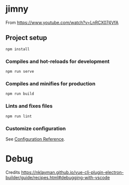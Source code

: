 # jimny

From https://www.youtube.com/watch?v=LnRCX074VfA

## Project setup
```
npm install
```

### Compiles and hot-reloads for development
```
npm run serve
```

### Compiles and minifies for production
```
npm run build
```

### Lints and fixes files
```
npm run lint
```

### Customize configuration
See [Configuration Reference](https://cli.vuejs.org/config/).

# Debug

Credits https://nklayman.github.io/vue-cli-plugin-electron-builder/guide/recipes.html#debugging-with-vscode


